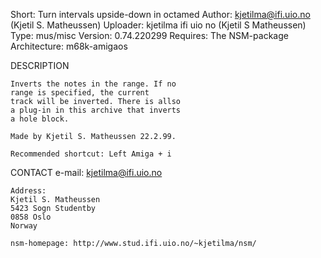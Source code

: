 Short:        Turn intervals upside-down in octamed
Author:       kjetilma@ifi.uio.no (Kjetil S. Matheussen)
Uploader:     kjetilma ifi uio no (Kjetil S  Matheussen)
Type:         mus/misc
Version:      0.74.220299
Requires:     The NSM-package
Architecture: m68k-amigaos


DESCRIPTION

	Inverts the notes in the range. If no
	range is specified, the current
	track will be inverted. There is allso
	a plug-in in this archive that inverts
	a hole block.

	Made by Kjetil S. Matheussen 22.2.99.

	Recommended shortcut: Left Amiga + i


CONTACT
	e-mail: kjetilma@ifi.uio.no

	Address:
	Kjetil S. Matheussen
	5423 Sogn Studentby
	0858 Oslo
	Norway

	nsm-homepage: http://www.stud.ifi.uio.no/~kjetilma/nsm/

